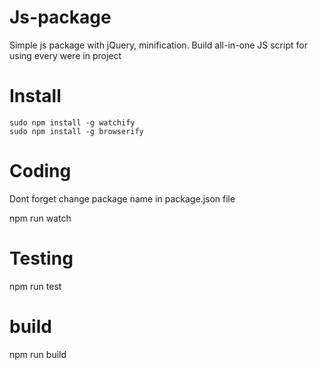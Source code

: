 # Js-package
Simple js package with jQuery, minification.
Build all-in-one JS script for using every were in project

# Install

```
sudo npm install -g watchify
sudo npm install -g browserify
```
# Coding

Dont forget change package name in package.json file

npm run watch

# Testing

npm run test

# build

npm run build
